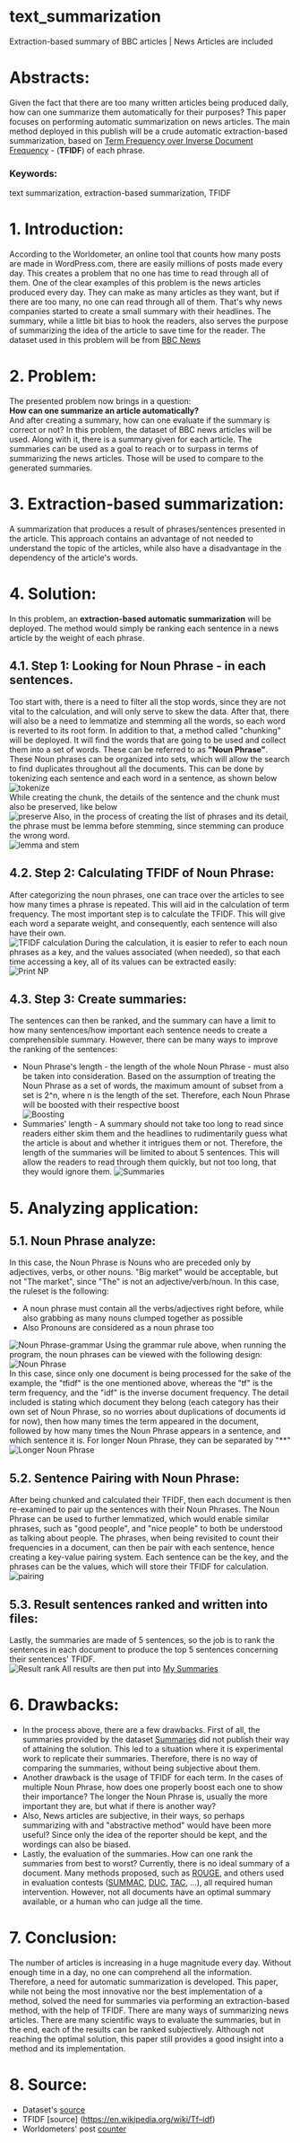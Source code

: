 # text_summarization
Extraction-based summary of BBC articles | News Articles are included

# Abstracts:
Given the fact that there are too many written articles being produced daily, how can one summarize them automatically for their purposes? This paper focuses on performing automatic summarization on news articles. The main method deployed in this publish will be a crude automatic extraction-based summarization, based on [Term Frequency over Inverse Document Frequency](https://en.wikipedia.org/wiki/Tf–idf) - (**TFIDF**) of each phrase. 

### Keywords:
text summarization, extraction-based summarization, TFIDF


# 1. Introduction:
According to the Worldometer, an online tool that counts how many posts are made in WordPress.com, there are easily millions of posts made every day. This creates a problem that no one has time to read through all of them. One of the clear examples of this problem is the news articles produced every day. They can make as many articles as they want, but if there are too many, no one can read through all of them. That's why news companies started to create a small summary with their headlines. The summary, while a little bit bias to hook the readers, also serves the purpose of summarizing the idea of the article to save time for the reader.
The dataset used in this problem will be from [BBC News](https://github.com/mdhdoan/text_summarization/tree/master/BBC%20News%20Summary)


# 2. Problem:
The presented problem now brings in a question:  
**How can one summarize an article automatically?**  
And after creating a summary, how can one evaluate if the summary is correct or not?
In this problem, the dataset of BBC news articles will be used. Along with it, there is a summary given for each article. The summaries can be used as a goal to reach or to surpass in terms of summarizing the news articles. Those will be used to compare to the generated summaries.


# 3. Extraction-based summarization:
A summarization that produces a result of phrases/sentences presented in the article. This approach contains an advantage of not needed to understand the topic of the articles, while also have a disadvantage in the dependency of the article's words. 


# 4. Solution:
In this problem, an **extraction-based automatic summarization** will be deployed. The method would simply be ranking each sentence in a news article by the weight of each phrase.

## 4.1. Step 1: Looking for Noun Phrase - in each sentences.  
Too start with, there is a need to filter all the stop words, since they are not vital to the calculation, and will only serve to skew the data. After that, there will also be a need to lemmatize and stemming all the words, so each word is reverted to its root form. In addition to that, a method called "chunking" will be deployed. It will find the words that are going to be used and collect them into a set of words. These can be referred to as **"Noun Phrase"**. These Noun phrases can be organized into sets, which will allow the search to find duplicates throughout all the documents.
This can be done by tokenizing each sentence and each word in a sentence, as shown below   
![tokenize](https://github.com/mdhdoan/text_summarization/blob/master/Code%20pictures/Screen%20Shot%202020-06-18%20at%201.01.02%20PM.png)  
While creating the chunk, the details of the sentence and the chunk must also be preserved, like below    
![preserve](https://github.com/mdhdoan/text_summarization/blob/master/Code%20pictures/Screen%20Shot%202020-06-18%20at%201.01.20%20PM.png)
Also, in the process of creating the list of phrases and its detail, the phrase must be lemma before stemming, since stemming can produce the wrong word.  
![lemma and stem](https://github.com/mdhdoan/text_summarization/blob/master/Code%20pictures/Screen%20Shot%202020-06-18%20at%201.02.46%20PM.png)  

## 4.2. Step 2: Calculating TFIDF of Noun Phrase: 
After categorizing the noun phrases, one can trace over the articles to see how many times a phrase is repeated. This will aid in the calculation of term frequency. The most important step is to calculate the TFIDF. This will give each word a separate weight, and consequently, each sentence will also have their own.  
![TFIDF calculation](https://github.com/mdhdoan/text_summarization/blob/master/Code%20pictures/Screen%20Shot%202020-06-18%20at%201.04.06%20PM.png)
During the calculation, it is easier to refer to each noun phrases as a key, and the values associated (when needed), so that each time accessing a key, all of its values can be extracted easily:  
![Print NP](https://github.com/mdhdoan/text_summarization/blob/master/Code%20pictures/Screen%20Shot%202020-06-18%20at%201.04.36%20PM.png)

## 4.3. Step 3: Create summaries:
The sentences can then be ranked, and the summary can have a limit to how many sentences/how important each sentence needs to create a comprehensible summary.
However, there can be many ways to improve the ranking of the sentences:
* Noun Phrase's length - the length of the whole Noun Phrase - must also be taken into consideration. Based on the assumption of treating the Noun Phrase as a set of words, the maximum amount of subset from a set is 2^n, where n is the length of the set. Therefore, each Noun Phrase will be boosted with their respective boost  
![Boosting]()
* Summaries' length - A summary should not take too long to read since readers either skim them and the headlines to rudimentarily guess what the article is about and whether it intrigues them or not. Therefore, the length of the summaries will be limited to about 5 sentences. This will allow the readers to read through them quickly, but not too long, that they would ignore them. 
![Summaries]()


# 5. Analyzing application:

## 5.1. Noun Phrase analyze:
In this case, the Noun Phrase is Nouns who are preceded only by adjectives, verbs, or other nouns. "Big market" would be acceptable, but not "The market", since "The" is not an adjective/verb/noun.
In this case, the ruleset is the following: 
* A noun phrase must contain all the verbs/adjectives right before, while also grabbing as many nouns clumped together as possible
* Also Pronouns are considered as a noun phrase too  

![Noun Phrase-grammar](https://github.com/mdhdoan/text_summarization/blob/master/Code%20pictures/Screen%20Shot%202020-06-18%20at%201.02.00%20PM.png)
Using the grammar rule above, when running the program, the noun phrases can be viewed with the following design:  
![Noun Phrase](https://github.com/mdhdoan/text_summarization/blob/master/Terminal%20pictures/Screen%20Shot%202020-06-13%20at%2010.34.32%20AM.png)  
In this case, since only one document is being processed for the sake of the example, the "tfidf" is the one mentioned above, whereas the "tf" is the term frequency, and the "idf" is the inverse document frequency. The detail included is stating which document they belong (each category has their own set of Noun Phrase, so no worries about duplications of documents id for now), then how many times the term appeared in the document, followed by how many times the Noun Phrase appears in a sentence, and which sentence it is.
For longer Noun Phrase, they can be separated by "\*\*"  
![Longer Noun Phrase](https://github.com/mdhdoan/text_summarization/blob/master/Terminal%20pictures/Screen%20Shot%202020-06-13%20at%2010.34.49%20AM.png)  

## 5.2. Sentence Pairing with Noun Phrase: 
After being chunked and calculated their TFIDF, then each document is then re-examined to pair up the sentences with their Noun Phrases. The Noun Phrase can be used to further lemmatized, which would enable similar phrases, such as "good people", and "nice people" to both be understood as talking about people.
The phrases, when being revisited to count their frequencies in a document, can then be pair with each sentence, hence creating a key-value pairing system. Each sentence can be the key, and the phrases can be the values, which will store their TFIDF for calculation.  
![pairing](https://github.com/mdhdoan/text_summarization/blob/master/Terminal%20pictures/Screen%20Shot%202020-06-13%20at%2010.35.17%20AM.png)  

## 5.3. Result sentences ranked and written into files:
Lastly, the summaries are made of 5 sentences, so the job is to rank the sentences in each document to produce the top 5 sentences concerning their sentences' TFIDF.    
![Result rank](https://github.com/mdhdoan/text_summarization/blob/master/Terminal%20pictures/Screen%20Shot%202020-06-13%20at%2010.35.30%20AM.png) 
All results are then put into [My Summaries](https://github.com/mdhdoan/text_summarization/tree/master/My%20Summaries) 


# 6. Drawbacks:
* In the process above, there are a few drawbacks. First of all, the summaries provided by the dataset [Summaries](https://github.com/mdhdoan/text_summarization/tree/master/BBC%20News%20Summary/Summaries) did not publish their way of attaining the solution. This led to a situation where it is experimental work to replicate their summaries. Therefore, there is no way of comparing the summaries, without being subjective about them.   
* Another drawback is the usage of TFIDF for each term. In the cases of multiple Noun Phrase, how does one properly boost each one to show their importance? The longer the Noun Phrase is, usually the more important they are, but what if there is another way?
* Also, News articles are subjective, in their ways, so perhaps summarizing with and "abstractive method" would have been more useful? Since only the idea of the reporter should be kept, and the wordings can also be biased.  
* Lastly, the evaluation of the summaries. How can one rank the summaries from best to worst? Currently, there is no ideal summary of a document. Many methods proposed, such as [ROUGE](https://en.wikipedia.org/wiki/ROUGE_(metric)), and others used in evaluation contests ([SUMMAC](https://www-nlpir.nist.gov/related_projects/tipster_summac/), [DUC](https://duc.nist.gov), [TAC](https://tac.nist.gov), ...), all required human intervention. However, not all documents have an optimal summary available, or a human who can judge all the time.


# 7. Conclusion:
The number of articles is increasing in a huge magnitude every day. Without enough time in a day, no one can comprehend all the information. Therefore, a need for automatic summarization is developed. This paper, while not being the most innovative nor the best implementation of a method, solved the need for summaries via performing an extraction-based method, with the help of TFIDF. There are many ways of summarizing news articles. There are many scientific ways to evaluate the summaries, but in the end, each of the results can be ranked subjectively. Although not reaching the optimal solution, this paper still provides a good insight into a method and its implementation.  

# 8. Source:
* Dataset's [source](https://www.kaggle.com/pariza/bbc-news-summary/data)  
* TFIDF [source] (https://en.wikipedia.org/wiki/Tf–idf)
* Worldometers' post [counter](https://www.worldometers.info/blogs/)
